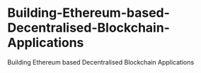 # Building-Ethereum-based-Decentralised-Blockchain-Applications
Building Ethereum based Decentralised Blockchain Applications
